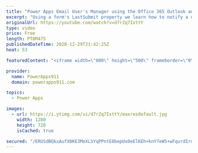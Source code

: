 ```yaml
---
title: "Power Apps Email User's Manager using the Office 365 Outlook and Users connectors"
excerpt: "Using a form's LastSubmit property we learn how to notify a user's manager automatically of the record they edited or created. This video covers the Office 365 Users connector, Office 365 Outlook connector, and the LastSubmit property of a form.  Power Apps Training at https://training.powerapps911.com"
originalUrl: https://youtube.com/watch?v=d7rZq7IxttY
type: video
price: Free
length: PT8M47S
publishedDateTime: 2020-12-29T21:42:25Z
heat: 53

featuredContent: "<iframe width=\"800\" height=\"500\" frameborder=\"0\" src=\"https://www.youtube.com/embed/d7rZq7IxttY\" allow=\"accelerometer; autoplay; encrypted-media; gyroscope; picture-in-picture\" allowfullscreen></iframe>"

provider:
  name: PowerApps911
  domain: powerapps911.com

topics:
  - Power Apps

images:
  - url: https://i.ytimg.com/vi/d7rZq7IxttY/maxresdefault.jpg
    width: 1280
    height: 720
    isCached: true

secured: "/ERUSdBQkxAufX0KE3MoXLSYqPPntE8bepUxOeElKEh+knY7eW5+wFqurdIroadZXd9HirOV/4ZTYdnPZdSL/OCunrW+oE1U5tAp9VgKr+Z7mBU/0BBL4LjMCI4I8AArg/M6pSmioBSM1ODGdxgEHL/BwQjqaT1wTHvJubLJZjkB8ypyRhnO8wUn/K/2ybTLcNVcJEWuYLRD0SWw1Cid+uUFkl9pcD30VgHXYau98IeL/mrhXBOZxX0J53gyEUlqdhaEiDsN9gLER7DDv9cKqFXguRICrPhOg50mZS6o5Twhx+KGu/NwjMR8XSGUdE54PbH79ANpCVM5oblmd21q7qLUDUEkAHBYmCnLaF8qEFnU9in9yNWKARrNuqlZhiMSLydi92ZnmcfAQ8HWAFjcfg==;kZBg9Fjgcty0/AJ+fLmjnQ=="
---
```


